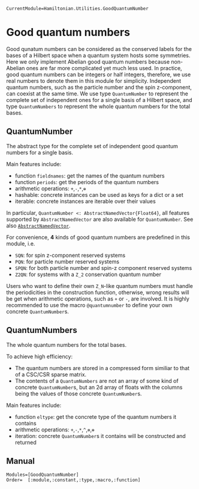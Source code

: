 ```@meta
CurrentModule=Hamiltonian.Utilities.GoodQuantumNumber
```

# Good quantum numbers

Good qunatum numbers can be considered as the conserved labels for the bases of a Hilbert space when a quantum system hosts some symmetries. Here we only implement Abelian good quantum numbers because non-Abelian ones are far more complicated yet much less used. In practice, good quantum numbers can be integers or half integers, therefore, we use real numbers to denote them in this module for simplicity. Independent quantum numbers, such as the particle number and the spin z-component, can coexist at the same time. We use type `QuantumNumber` to represent the complete set of independent ones for a single basis of a Hilbert space, and type `QuantumNumbers` to represent the whole quantum numbers for the total bases.

## QuantumNumber

The abstract type for the complete set of independent good quantum numbers for a single basis.

Main features include:
* function `fieldnames`: get the names of the quantum numbers
* function `periods`: get the periods of the quantum numbers
* arithmetic operations: `+`,`-`,`*`,`⊕`
* hashable: concrete instances can be used as keys for a dict or a set
* iterable: concrete instances are iterable over their values

In particular, `QuantumNumber <: AbstractNamedVector{Float64}`, all features supported by `AbstractNamedVector` are also available for `QuantumNumber`. See also [`AbstractNamedVector`](@ref).

For convenience, **4** kinds of good quantum numbers are predefined in this module, i.e.
* `SQN`: for spin z-component reserved systems
* `PQN`: for particle number reserved systems
* `SPQN`: for both particle number and spin-z component reserved systems
* `Z2QN`: for systems with a ``Z_2`` conservation quantum number

Users who want to define their own ``Z_N``-like quantum numbers must handle the periodicities in the construction function, otherwise, wrong results will be get when arithmetic operations, such as `+` or `-`, are involved. It is highly recommended to use the macro `@quantumnumber` to define your own concrete `QuantumNumber`s.

## QuantumNumbers

The whole quantum numbers for the total bases.

To achieve high efficiency:
* The quantum numbers are stored in a compressed form similiar to that of a CSC/CSR sparse matrix.
* The contents of a `QuantumNumbers` are not an array of some kind of concrete `QuantumNumber`s, but an 2d array of floats with the columns being the values of those concrete `QuantumNumber`s.

Main features include:
* function `eltype`: get the concrete type of the quantum numbers it contains
* arithmetic operations: `+`,`-`,`*`,`^`,`⊗`,`⊕`
* iteration: concrete `QuantumNumber`s it contains will be constructed and returned

## Manual
```@autodocs
Modules=[GoodQuantumNumber]
Order=  [:module,:constant,:type,:macro,:function]
```
